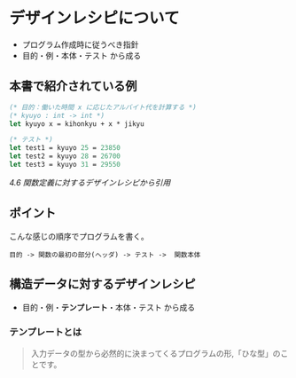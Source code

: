 # デザインレシピについて
- プログラム作成時に従うべき指針
- 目的・例・本体・テスト から成る

## 本書で紹介されている例

```ocaml
(* 目的：働いた時間 x に応じたアルバイト代を計算する *)
(* kyuyo : int -> int *)
let kyuyo x = kihonkyu + x * jikyu

(* テスト *)
let test1 = kyuyo 25 = 23850
let test2 = kyuyo 28 = 26700
let test3 = kyuyo 31 = 29550
```
*4.6 関数定義に対するデザインレシピから引用*

## ポイント 
こんな感じの順序でプログラムを書く。

```
目的 -> 関数の最初の部分(ヘッダ) -> テスト ->  関数本体
```

## 構造データに対するデザインレシピ
- 目的・例・**テンプレート**・本体・テスト から成る

### テンプレートとは
> 入力データの型から必然的に決まってくるプログラムの形,「ひな型」のことです。
